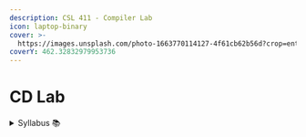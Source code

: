 ```yaml
---
description: CSL 411 - Compiler Lab
icon: laptop-binary
cover: >-
  https://images.unsplash.com/photo-1663770114127-4f61cb62b56d?crop=entropy&cs=srgb&fm=jpg&ixid=M3wxOTcwMjR8MHwxfHNlYXJjaHw5fHxjb21waWxlcnxlbnwwfHx8fDE3NTE1OTYxMzd8MA&ixlib=rb-4.1.0&q=85
coverY: 462.32832979953736
---
```


# CD Lab

<details>

<summary>Syllabus 📚</summary>

[CSL 411](https://drive.google.com/file/d/1ZIUdcQ9BKrFzcK1Fs2TzVWmD1LV-iyT0/view?usp=sharing) 👈

</details>
